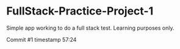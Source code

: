 # FullStack-Practice-Project-1
Simple app working to do a full stack test. Learning purposes only.

Commit #1 timestamp 57:24
